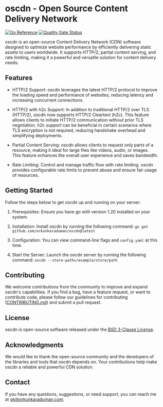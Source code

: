 # oscdn - Open Source Content Delivery Network

[![Go Reference](https://pkg.go.dev/badge/github.com/orkunkaraduman/oscdn.svg)](https://pkg.go.dev/github.com/orkunkaraduman/oscdn)
[![Quality Gate Status](https://sonarcloud.io/api/project_badges/measure?project=orkunkaraduman_oscdn&metric=alert_status)](https://sonarcloud.io/summary/new_code?id=orkunkaraduman_oscdn)

oscdn is an open-source Content Delivery Network (CDN) software designed to optimize website performance by efficiently
delivering static assets to users worldwide. It supports HTTP/2, partial content serving, and rate limiting, making it
a powerful and versatile solution for content delivery needs.

## Features

- HTTP/2 Support: oscdn leverages the latest HTTP/2 protocol to improve the loading speed and performance of websites,
reducing latency and increasing concurrent connections.

- HTTP/2 with h2c Support: In addition to traditional HTTP/2 over TLS (HTTP/2), oscdn now supports HTTP/2 Cleartext
(h2c). This feature allows clients to initiate HTTP/2 communication without prior TLS negotiation.
h2c support can be beneficial in certain scenarios where TLS encryption is not required, reducing handshake overhead
and simplifying deployments.

- Partial Content Serving: oscdn allows clients to request only parts of a resource, making it ideal for large files
like videos, audio, or images. This feature enhances the overall user experience and saves bandwidth.

- Rate Limiting: Control and manage traffic flow with rate limiting. oscdn provides configurable rate limits to prevent
abuse and ensure fair usage of resources.

## Getting Started

Follow the steps below to get oscdn up and running on your server:

1. Prerequisites: Ensure you have go with version 1.20 installed on your system.

2. Installation: Install oscdn by running the following command: `go get github.com/orkunkaraduman/oscdn@latest`

3. Configuration: You can view command-line flags and `config.yaml` at this time. 

4. Start the Server: Launch the oscdn server by running the following command: `oscdn --store-path=/example/store/path`

## Contributing

We welcome contributions from the community to improve and expand oscdn's capabilities. If you find a bug, have a
feature request, or want to contribute code, please follow our guidelines for contributing
([CONTRIBUTING.md](CONTRIBUTING.md)) and submit a pull request.

## License

oscdn is open-source software released under the [BSD 3-Clause License](https://opensource.org/licenses/BSD-3-Clause).

## Acknowledgments

We would like to thank the open-source community and the developers of the libraries and tools that oscdn depends on.
Your contributions help make oscdn a reliable and powerful CDN solution.

## Contact

If you have any questions, suggestions, or need support, you can reach me at [ok@orkunkaraduman.com](mailto:ok@orkunkaraduman.com).
